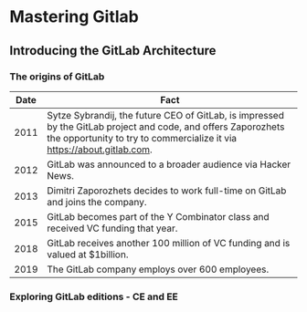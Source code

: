 # Mastering Gitlab

## Introducing the GitLab Architecture

### The origins of GitLab

| Date | Fact                                                         |
| ---- | ------------------------------------------------------------ |
| 2011 | Sytze Sybrandij, the future CEO of GitLab, is impressed by the GitLab project and code, and offers Zaporozhets the opportunity to try to commercialize it via https://about.gitlab.com. |
| 2012 | GitLab was announced to a broader audience via Hacker News.  |
| 2013 | Dimitri Zaporozhets decides to work full-time on GitLab and joins the company. |
| 2015 | GitLab becomes part of the Y Combinator class and received VC funding that year. |
| 2018 | GitLab receives another 100 million of VC funding and is valued at  $1billion. |
| 2019 | The GitLab company employs over 600 employees.               |

### Exploring GitLab editions - CE and EE



